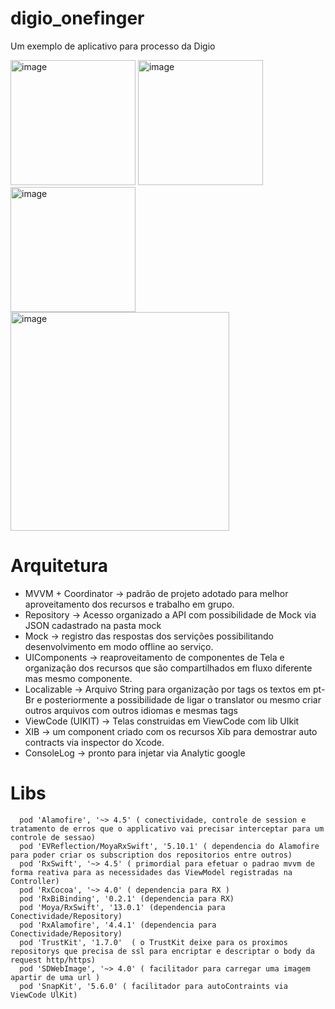 # digio_onefinger
Um exemplo de aplicativo para processo da Digio
<div>
 <img width="200" alt="image" src="https://github.com/leocompiler/digio_onefinger/assets/807937/bad6f6fa-d4e3-4409-90b0-71ecf6e7924e">
 <img width="200" alt="image" src="https://github.com/leocompiler/digio_onefinger/assets/807937/04c45446-f355-49ea-a679-fb1d08407188">
 <img width="200" alt="image" src="https://github.com/leocompiler/digio_onefinger/assets/807937/12541ced-1043-4970-97d9-debf3f7f3f2b">
<img width="350" alt="image" src="https://github.com/leocompiler/digio_onefinger/assets/807937/dbaa6abe-4f52-46fd-aea7-b99e31aa991d">
</div>

# Arquitetura
 - MVVM + Coordinator -> padrão de projeto adotado para melhor aproveitamento dos recursos e trabalho em grupo.
 - Repository -> Acesso organizado a API com possibilidade de Mock via JSON cadastrado na pasta mock
 - Mock -> registro das respostas dos servições possibilitando desenvolvimento em modo offline ao serviço.
 - UIComponents -> reaproveitamento de componentes de Tela e organização dos recursos que são compartilhados em fluxo diferente mas mesmo componente.
 - Localizable -> Arquivo String para organização por tags os textos em pt-Br e posteriormente a possibilidade de ligar o translator ou mesmo criar outros arquivos com outros idiomas e mesmas tags
 - ViewCode (UIKIT) -> Telas construidas em ViewCode com lib UIkit
 - XIB -> um component criado com os recursos Xib para demostrar auto contracts via inspector do Xcode.
 - ConsoleLog -> pronto para injetar via Analytic google
# Libs

```
  pod 'Alamofire', '~> 4.5' ( conectividade, controle de session e tratamento de erros que o applicativo vai precisar interceptar para um controle de sessao)
  pod 'EVReflection/MoyaRxSwift', '5.10.1' ( dependencia do Alamofire para poder criar os subscription dos repositorios entre outros)
  pod 'RxSwift', '~> 4.5' ( primordial para efetuar o padrao mvvm de forma reativa para as necessidades das ViewModel registradas na Controller)
  pod 'RxCocoa', '~> 4.0' ( dependencia para RX )
  pod 'RxBiBinding', '0.2.1' (dependencia para RX)
  pod 'Moya/RxSwift', '13.0.1' (dependencia para Conectividade/Repository)
  pod 'RxAlamofire', '4.4.1' (dependencia para Conectividade/Repository)
  pod 'TrustKit', '1.7.0'  ( o TrustKit deixe para os proximos repositorys que precisa de ssl para encriptar e descriptar o body da request http/https)
  pod 'SDWebImage', '~> 4.0' ( facilitador para carregar uma imagem apartir de uma url ) 
  pod 'SnapKit', '5.6.0' ( facilitador para autoContraints via ViewCode UlKit)

```
